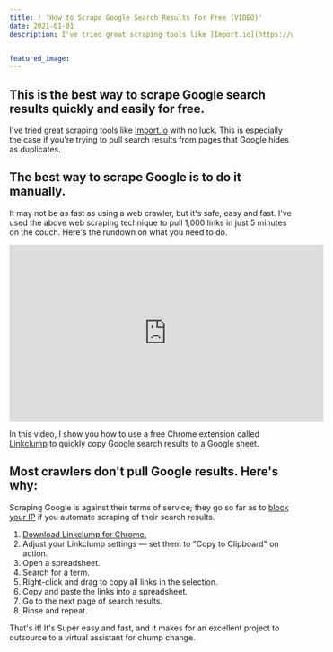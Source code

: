 ```yaml
---
title: ! 'How to Scrape Google Search Results For Free (VIDEO)'
date: 2021-01-01
description: I've tried great scraping tools like [Import.io](https://www.import.io/) with no luck. This is especially the case if you're trying to pull search results from pages that Google hides as duplicates.


featured_image:
---
```

## This is the best way to scrape Google search results quickly and easily for free.

I've tried great scraping tools like [Import.io](https://www.import.io/) with no luck. This is especially the case if you're trying to pull search results from pages that Google hides as duplicates.

## The best way to scrape Google is to do it manually.

It may not be as fast as using a web crawler, but it's safe, easy and fast. I've used the above web scraping technique to pull 1,000 links in just 5 minutes on the couch. Here's the rundown on what you need to do.

<iframe class="embed-responsive-item" src="https://www.youtube.com/embed/BcQRIr3noOI?rel=0&amp;showinfo=0" width="560" height="315" frameborder="0" allowfullscreen="allowfullscreen" data-mce-fragment="1"></iframe>

In this video, I show you how to use a free Chrome extension called [Linkclump](https://chrome.google.com/webstore/detail/linkclump/lfpjkncokllnfokkgpkobnkbkmelfefj?hl=en) to quickly copy Google search results to a Google sheet.

## Most crawlers don't pull Google results. Here's why:

Scraping Google is against their terms of service; they go so far as to [block your IP](http://google-scraper.squabbel.com/) if you automate scraping of their search results.

1.  [Download Linkclump for Chrome.](https://chrome.google.com/webstore/detail/linkclump/lfpjkncokllnfokkgpkobnkbkmelfefj?hl=en)
2.  Adjust your Linkclump settings — set them to "Copy to Clipboard" on action.
3.  Open a spreadsheet.
4.  Search for a term.
5.  Right-click and drag to copy all links in the selection.
6.  Copy and paste the links into a spreadsheet.
7.  Go to the next page of search results.
8.  Rinse and repeat.

That's it! It's Super easy and fast, and it makes for an excellent project to outsource to a virtual assistant for chump change.